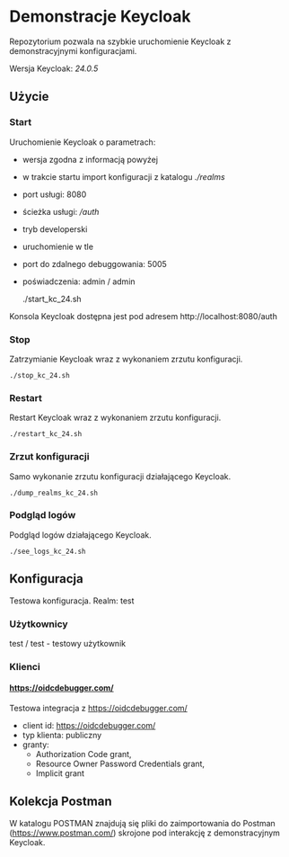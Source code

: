# Demonstracje Keycloak

Repozytorium pozwala na szybkie uruchomienie Keycloak z demonstracyjnymi konfiguracjami.

Wersja Keycloak: *24.0.5*

## Użycie

### Start

Uruchomienie Keycloak o parametrach:
- wersja zgodna z informacją powyżej
- w trakcie startu import konfiguracji z katalogu *./realms*
- port usługi: 8080
- ścieżka usługi: */auth*
- tryb developerski
- uruchomienie w tle
- port do zdalnego debuggowania: 5005
- poświadczenia: admin / admin


    ./start_kc_24.sh

Konsola Keycloak dostępna jest pod adresem http://localhost:8080/auth

### Stop

Zatrzymianie Keycloak wraz z wykonaniem zrzutu konfiguracji.

    ./stop_kc_24.sh

### Restart

Restart Keycloak wraz z wykonaniem zrzutu konfiguracji.

    ./restart_kc_24.sh

### Zrzut konfiguracji

Samo wykonanie zrzutu konfiguracji działającego Keycloak.

    ./dump_realms_kc_24.sh

### Podgląd logów

Podgląd logów działającego Keycloak.

    ./see_logs_kc_24.sh

## Konfiguracja

Testowa konfiguracja. 
Realm: test

### Użytkownicy

test / test - testowy użytkownik

### Klienci

#### https://oidcdebugger.com/ 

Testowa integracja z https://oidcdebugger.com/
- client id: https://oidcdebugger.com/
- typ klienta: publiczny
- granty: 
  - Authorization Code grant, 
  - Resource Owner Password Credentials grant, 
  - Implicit grant

## Kolekcja Postman

W katalogu POSTMAN znajdują się pliki do zaimportowania do Postman (https://www.postman.com/) skrojone pod interakcję z demonstracyjnym Keycloak.